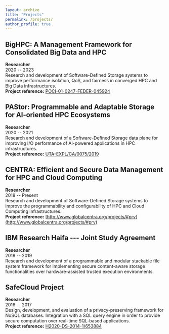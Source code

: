 ```yaml
---
layout: archive
title: "Projects"
permalink: /projects/
author_profile: true
---
```


## BigHPC: A Management Framework for Consolidated Big Data and HPC
**Researcher**    
2020 -- 2023    
Research and development of Software-Defined Storage systems to improve performance isolation, QoS, and fairness in converged HPC and Big Data infrastructures.    
**Project reference:** [POCI-01-0247-FEDER-045924](https://bighpc.wavecom.pt/)


## PAStor: Programmable and Adaptable Storage for AI-oriented HPC Ecosystems
**Researcher**    
2020 -- 2021   
Research and development of a Software-Defined Storage data plane for improving I/O performance of AI-powered applications in HPC infrastructures.    
**Project reference:** [UTA-EXPL/CA/0075/2019](https://pastor-project.github.io/)


## CENTRA: Efficient and Secure Data Management for HPC and Cloud Computing
**Researcher**    
2018 -- Present    
Research and development of Software-Defined Storage systems to improve the programmability and configurability of HPC and Cloud Computing infrastructures.    
**Project reference:** [http://www.globalcentra.org/projects/#prv](http://www.globalcentra.org/projects/#prv)


## IBM Research Haifa --- Joint Study Agreement
**Researcher**    
2018 -- 2019    
Research and development of a programmable and modular stackable file system framework for implementing secure content-aware storage functionalities over hardware-assisted trusted execution environments.


## SafeCloud Project
**Researcher**    
2016 -- 2017    
Design, development, and evaluation of a privacy-preserving framework for NoSQL databases. Integration with a SQL query engine in order to provide secure computation over real-time SQL-based applications.    
**Project reference:** [H2020-DS-2014-1/653884](https://www.safecloud-project.eu/)